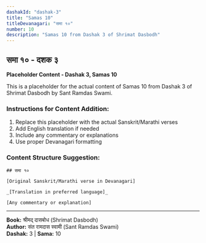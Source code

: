 ```yaml
---
dashakId: "dashak-3"
title: "Samas 10"
titleDevanagari: "समा १०"
number: 10
description: "Samas 10 from Dashak 3 of Shrimat Dasbodh"
---
```


## समा १० - दशक ३

<!-- TODO: Add the actual Sanskrit/Marathi content here -->

**Placeholder Content - Dashak 3, Samas 10**

This is a placeholder for the actual content of Samas 10 from Dashak 3 of Shrimat Dasbodh by Sant Ramdas Swami.

### Instructions for Content Addition:
1. Replace this placeholder with the actual Sanskrit/Marathi verses
2. Add English translation if needed
3. Include any commentary or explanations
4. Use proper Devanagari formatting

### Content Structure Suggestion:
```
## समा १०

[Original Sanskrit/Marathi verse in Devanagari]

_[Translation in preferred language]_

[Any commentary or explanation]
```

---
**Book:** श्रीमद् दासबोध (Shrimat Dasbodh)  
**Author:** संत रामदास स्वामी (Sant Ramdas Swami)  
**Dashak:** 3 | **Sama:** 10
